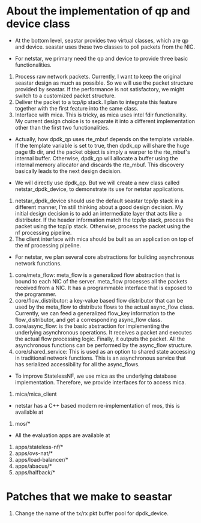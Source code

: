 # About the implementation of qp and device class

* At the bottom level, seastar provides two virtual classes, which are qp and device. seastar uses these two classes to poll packets from the NIC.

* For netstar, we primary need the qp and device to provide three basic functionalities.
1. Process raw network packets. Currently, I want to keep the original seastar design as much as possible. So we will use the packet structure provided by seastar. If the performance is not satisfactory, we might switch to a customized packet structure.
2. Deliver the packet to a tcp/ip stack. I plan to integrate this feature together with the first feature into the same class.
3. Interface with mica. This is tricky, as mica uses intel fdir functionality. My current design choice is to separate it into a different implementation other than the first two functionalities.

* Actually, how dpdk_qp uses rte_mbuf depends on the template variable. If the template variable is set to true, then dpdk_qp will share the huge page tlb dir, and the packet object is simply a warper to the rte_mbuf's internal buffer. Otherwise, dpdk_qp will allocate a buffer using the internal memory allocator and discards the rte_mbuf. This discovery basically leads to the next design decision.

* We will directly use dpdk_qp. But we will create a new class called netstar_dpdk_device, to demonstrate its use for netstar applications.
1. netstar_dpdk_device should use the default seastar tcp/ip stack in a different manner, I'm still thinking about a good design decision. My initial design decision is to add an intermediate layer that acts like a distributor. If the header information match the tcp/ip stack, process the packet using the tcp/ip stack. Otherwise, process the packet using the nf processing pipeline.
2. The client interface with mica should be built as an application on top of the nf processing pipeline.

* For netstar, we plan several core abstractions for building asynchronous network functions.
1. core/meta_flow: meta_flow is a generalized flow abstraction that is bound to each NIC of the server. meta_flow processes all the packets received from a NIC. It has a programmable interface that is exposed to the programmer.
2. core/flow_distributor: a key-value based flow distributor that can be used by the meta_flow to distribute flows to the actual async_flow class. Currently, we can feed a generalized flow_key information to the flow_distributor, and get a corresponding async_flow class.
3. core/async_flow: is the basic abstraction for implementing the underlying asynchronous operations. It receives a packet and executes the actual flow processing logic. Finally, it outputs the packet. All the asynchronous functions can be performed by the async_flow structure.
4. core/shared_service: This is used as an option to shared state accessing in traditional network functions. This is an asynchronous service that has serialized accessibility for all the async_flows.

* To improve StatelessNF, we use mica as the underlying database implementation. Therefore, we provide interfaces for to access mica.
1. mica/mica_client

* netstar has a C++ based modern re-implementation of mos, this is available at
1. mos/*

* All the evaluation apps are available at
1. apps/stateless-nf/*
2. apps/ovs-nat/*
3. apps/load-balancer/*
4. apps/abacus/*
5. apps/halfback/*

# Patches that we make to seastar

1. Change the name of the tx/rx pkt buffer pool for dpdk_device.
